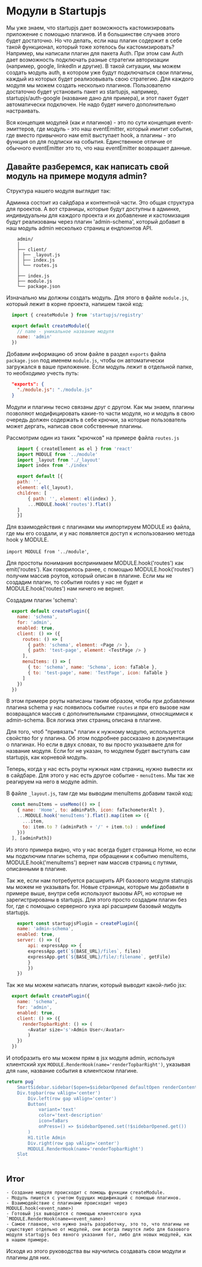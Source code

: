 # Модули в Startupjs

Мы уже знаем, что startupjs дает возможность кастомизировать приложение с помощью плагинов. И в большинстве случаев этого будет достаточно. Но что делать, если наш плагин содержит в себе такой функционал, который тоже хотелось бы кастомизировать? Например, мы написали плагин для пакета Auth. При этом сам Auth дает возможность подключать разные стратегии авторизации (например, google, linkedIn и другие). В такой ситуации, мы можем создать модуль auth, в котором уже будут подключаться свои плагины, каждый из которых будет реализовывать свою стратегию. Для каждого модуля мы можем создать несколько плагинов. Пользователю достаточно будет установить пакет из startupjs, например, startupjs/auth-google (название дано для примера), и этот пакет будет автоматически подключен. Не надо будет ничего дополнительно настраивать.

Вся концепция модулей (как и плагинов) - это по сути концепция event-эмиттеров, где модуль - это наш eventEmitter, который имитит события, где вместо привычного нам emit выступает hook, а плагины - это функция on для подписки на события.
Единственное отличие от обычного eventEmitter это то, что наш eventEmitter возвращает данные.

## Давайте разберемся, как написать свой модуль на примере модуля admin?

Cтруктура нашего модуля выглядит так:

Админка состоит из сайдбара и контентной части. Это общая структура для проектов. А вот страницы, которые будут доступны в админке, индивидуальны для каждого проекта и их добавление и кастомизация будут реализованы через плагин 'admin-schema', который добавит в наш модуль admin несколько страниц и ендпоинтов API.

```
    admin/
    │
    ├── client/
    │ ├── _layout.js
    │ ├── index.js
    │ └── routes.js
    │
    ├── index.js
    ├── module.js
    └── package.json
```

Изначально мы должны создать модуль. Для этого в файле `module.js`, который лежит в корне проекта, напишем такой код:

```js
  import { createModule } from 'startupjs/registry'

  export default createModule({
    // name - уникальное название модуля
    name: 'admin'
  })
```

Добавим информацию об этом файле в раздел `exports` файла `package.json` под именем `module.js`, чтобы он автоматически загружался в ваше приложение. Если модуль лежит в отдельной папке, то необходимо учесть путь:

```json
  "exports": {
    "./module.js": "./module.js"
  }
```

Модули и плагины тесно связаны друг с другом. Как мы знаем, плагины позволяют модифицировать какие-то части модуля, но и модуль в свою очередь должен содержать в себе крючки, за которые пользователь может дергать, написав свои собственные плагины.

Рассмотрим один из таких "крючков" на примере файла `routes.js`

```js
    import { createElement as el } from 'react'
    import MODULE from '../module'
    import _layout from './_layout'
    import index from './index'

    export default [{
    path: '',
    element: el(_layout),
    children: [
        { path: '', element: el(index) },
        ...MODULE.hook('routes').flat()
    ]
    }]
```
Для взаимодействия с плагинами мы импортируем MODULE из файла, где мы его создали, и у нас появляется доступ к использованию метода hook у MODULE.

`import MODULE from '../module'`,

Для простоты понимания воспринимаем MODULE.hook('routes') как emit('routes').
Как говорилось ранее, с помощью MODULE.hook('routes') получим массив роутов, который описан в плагине. Если мы не создадим плагин, то события routes у нас не будет и MODULE.hook('routes') нам ничего не вернет.

Создадим плагин 'schema':

```js
  export default createPlugin({
    name: 'schema',
    for: 'admin',
    enabled: true,
    client: () => ({
      routes: () => [
        { path: 'schema', element: <Page /> },
        { path: 'test-page', element: <TestPage /> }
      ],
      menuItems: () => [
        { to: 'schema', name: 'Schema', icon: faTable },
        { to: 'test-page', name: 'TestPage', icon: faTable }
      ]
    })
  })
```

В этом примере роуты написаны таким образом, чтобы при добавлении плагина schema у нас появилось событие `routes` и при его вызове нам возвращался массив с дополнительными страницами, относящимися к admin-schema. Вся логика этих страниц описана в плагине.

Для того, чтоб "привязать" плагин к нужному модулю, используется свойство for у плагина. Об этом подробнее рассказано в документации о плагинах. Но если в двух словах, то вы просто указываете для for название модуля. Если for не указан, то модулем будет выступать сам startupjs, как корневой модуль.

Теперь, когда у нас есть роуты нужных нам страниц, нужно вывести их в сайдбаре. Для этого у нас есть другое событие - `menuItems`.
Мы так же реагируем на него в модуле admin.

В файле `_layout.js`, там где мы выводим menuItems добавим такой код:

```js
  const menuItems = useMemo(() => [
    { name: 'Home', to: adminPath, icon: faTachometerAlt },
    ...MODULE.hook('menuItems').flat().map(item => ({
      ...item,
      to: item.to ? (adminPath + '/' + item.to) : undefined
    }))
  ], [adminPath])
```

Из этого примера видно, что у нас всегда будет страница Home, но если мы подключим плагин schema, при обращении к событию menuItems, MODULE.hook('menuItems') вернет нам массив страниц с путями, описанными в плагине.

Так же, если нам потребуется расширить API базового модуля statrupjs мы можем не указывать for.
Новые страницы, которые мы добавили в примере выше, внутри себя используют вызовы API, но которые не зарегистрированы в startupjs. Для этого просто создадим плагин без for, где с помощью серверного хука api расширим базовый модуль startupjs.

```js
    export const startupjsPlugin = createPlugin({
    name: 'admin-schema',
    enabled: true,
    server: () => ({
        api: expressApp => {
        expressApp.get(`${BASE_URL}/files`, files)
        expressApp.get(`${BASE_URL}/file/:filename`, getFile)
        }
        })
    })
```

Так же мы можем написать плагин, который выводит какой-либо jsx:

```js
  export default createPlugin({
    name: 'schema',
    for: 'admin',
    enabled: true,
    client: () => ({
      renderTopbarRight: () => (
        <Avatar size='s'>Admin User</Avatar>
        )
    })
  })
```

И отобразить его мы можем прям в jsx модуля admin, используя клиентский хук `MODULE.RenderHook(name='renderTopbarRight')`, указывая для `name`, название события в клиентском плагине.

```js
return pug`
    SmartSidebar.sidebar($open=$sidebarOpened defaultOpen renderContent=renderSidebar)
    Div.topbar(row vAlign='center')
        Div.left(row gap vAlign='center')
        Button(
            variant='text'
            color='text-description'
            icon=faBars
            onPress=() => $sidebarOpened.set(!$sidebarOpened.get())
        )
        H1.title Admin
        Div.right(row gap vAlign='center')
        MODULE.RenderHook(name='renderTopbarRight')
    Slot
    `
```

## Итог
    - Создание модуля происходит с помощь функции createModule.
    - Модуль пишется с учетом будущих модификаций с помощью плагинов.
    - Взаимодействие с плагинами происходит через MODULE.hook(<event_name>)
    - Готовый jsx выводится с помощью клиентского хука `MODULE.RenderHook(name=<event_name>)
    - Самое главное, что нужно знать разработчку, это то, что плагины не существуют отдельно от модулей, они всегда пишутся либо для базового модуля startupjs без явного указания for, либо для новых модулей, как в нашем примере.

Исходя из этого руководства вы научились создавать свои модули и плагины для них.
